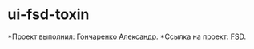 # ui-fsd-toxin

*Проект выполнил: [Гончаренко Александр](https://github.com/AleksandrGV).
*Ссылка на проект: [FSD](https://aleksandrgv.github.io/ui-fsd-toxin/public/index.html).
